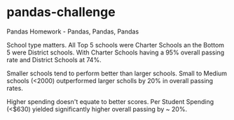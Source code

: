 # pandas-challenge
Pandas Homework - Pandas, Pandas, Pandas

School type matters.  All Top 5 schools were Charter Schools an the Bottom 5 were District schools.  With Charter Schools having a 95% overall passing rate and District Schools at 74%.

Smaller schools tend to perform better than larger schools.  Small to Medium schools (<2000) outperformed larger scholls by 20% in overall passing rates.

Higher spending doesn't equate to better scores. Per Student Spending (<$630) yielded significantly higher overall passing by ~ 20%.

